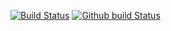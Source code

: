 [![Build Status](https://github.com/AlexandraOwl/Pattern21/workflows/gradle/badge.svg)](https://github.com/AlexandraOwl/Pattern21/actions)
[![Github build Status](https://github.com/AlexandraOwl/Pattern21/workflows/gradle/badge.svg)](https://github.com/AlexandraOwl/Pattern21/actions)
